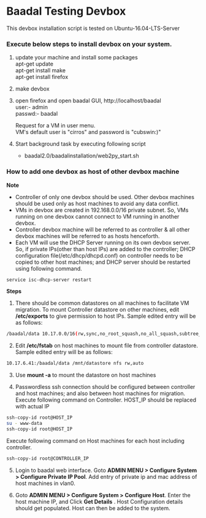 Baadal Testing Devbox
===============================================
This devbox installation script is tested on Ubuntu-16.04-LTS-Server  

### Execute below steps to install devbox on your system.  

1. update your machine and install some packages  
   apt-get update  
   apt-get install make  
   apt-get install firefox  

2. make devbox

3. open firefox and open baadal GUI, http://localhost/baadal  
   user:- admin  
   passwd:- baadal  

   Request for a VM in user menu.  
   VM's default user is "cirros" and password is "cubswin:)"  

4. Start background task by executing following script
   - baadal2.0/baadalinstallation/web2py_start.sh

   
### How to add one devbox as host of other devbox machine
**Note**
- Controller of only one devbox should be used. Other devbox machines should be used only as host machines to avoid any data conflict. 
- VMs in devbox are created in 192.168.0.0/16 private subnet. So, VMs running on one devbox cannot connect to VM running in another devbox.
- Controller devbox machine will be referred to as controller & all other devbox machines will be referred to as hosts henceforth.
- Each VM will use the DHCP Server running on its own devbox server. So, if private IPs(other than host IPs) are added to the controller; DHCP configuration file(/etc/dhcp/dhcpd.conf) on controller needs to be copied to other host machines; and DHCP server should be restarted using following command.
```bash
service isc-dhcp-server restart
```


**Steps**

1. There should be common datastores on all machines to facilitate VM migration. To mount Controller datastore on other machines, edit **/etc/exports** to give permission to host IPs. Sample edited entry will be as follows:
```bash
/baadal/data 10.17.0.0/16(rw,sync,no_root_squash,no_all_squash,subtree_check)
```
2. Edit **/etc/fstab** on host machines to mount file from controller datastore. Sample edited entry will be as follows:

```bash
10.17.6.41:/baadal/data /mnt/datastore nfs rw,auto
```
3. Use **mount -a** to mount the datastore on host machines

4. Passwordless ssh connection should be configured between controller and host machines; and also between host machines for migration. Execute following command on Controller. HOST_IP should be replaced with actual IP
```bash
ssh-copy-id root@HOST_IP
su - www-data
ssh-copy-id root@HOST_IP
```
Execute following command on Host machines for each host including controller.
```bash
ssh-copy-id root@CONTROLLER_IP
```

5. Login to baadal web interface. Goto **ADMIN MENU > Configure System > Configure Private IP Pool**. Add entry of private ip and mac address of host machines in vlan0.

6. Goto **ADMIN MENU > Configure System > Configure Host**. Enter the host machine IP, and Click **Get Details** . Host Configuration details should get populated. Host can then be added to the system.
